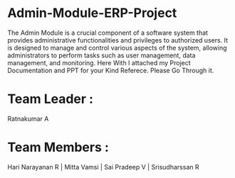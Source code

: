 # Admin-Module-ERP-Project
  The Admin Module is a crucial component of a software system that provides administrative functionalities and privileges to authorized users. 
  It is designed to manage and control various aspects of the system, allowing administrators to perform tasks such as user management,  data management, and monitoring.
Here With I attached my Project Documentation and PPT for your Kind Referece. Please Go Through it.
# Team Leader :
  Ratnakumar A
# Team Members : 
  Hari Narayanan R |
   Mitta Vamsi |
   Sai Pradeep V |
   Srisudharssan R 

